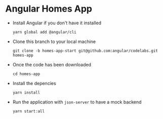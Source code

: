 # Angular Homes App

- Install Angular if you don't have it installed

  `yarn global add @angular/cli`

- Clone this branch to your local machine

  `git clone -b homes-app-start git@github.com:angular/codelabs.git homes-app`

- Once the code has been downloaded

  `cd homes-app`

- Install the depencies

  `yarn install`

- Run the application with `json-server` to have a mock backend

  `yarn start:all`
